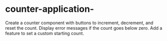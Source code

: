 # counter-application-
Create a counter component with buttons to increment, decrement, and reset the count. Display error messages if the count goes below zero. Add a feature to set a custom starting count.
